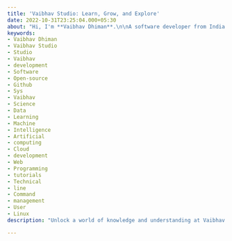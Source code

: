 ```yaml
---
title: 'Vaibhav Studio: Learn, Grow, and Explore'
date: 2022-10-31T23:25:04.000+05:30
about: "Hi, I'm **Vaibhav Dhiman**.\n\nA software developer from India.\n\nWelcome to Vaibhav Studio."
keywords:
- Vaibhav Dhiman
- Vaibhav Studio
- Studio
- Vaibhav
- development
- Software
- Open-source
- Github
- Sys
- Vaibhav
- Science
- Data
- Learning
- Machine
- Intelligence
- Artificial
- computing
- Cloud
- development
- Web
- Programming
- tutorials
- Technical
- line
- Command
- management
- User
- Linux
description: "Unlock a world of knowledge and understanding at Vaibhav Studio. Our captivating blog posts and user-friendly design offer a wealth of insights and information on a variety of topics. Visit now for a truly enriching experience."

---
```

